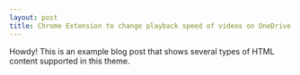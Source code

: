 ```yaml
---
layout: post
title: Chrome Extension to change playback speed of videos on OneDrive
---
```



<div class="message">
  Howdy! This is an example blog post that shows several types of HTML content supported in this theme.
</div>
